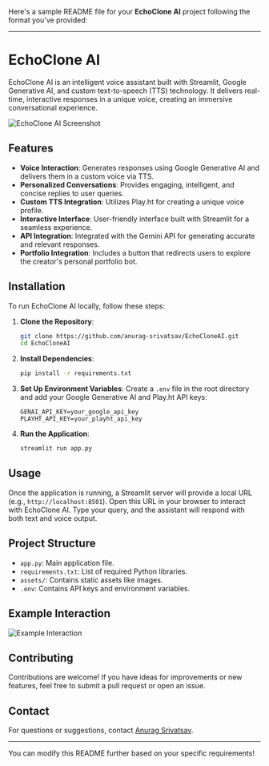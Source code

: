 Here's a sample README file for your **EchoClone AI** project following the format you've provided:

---

# EchoClone AI

EchoClone AI is an intelligent voice assistant built with Streamlit, Google Generative AI, and custom text-to-speech (TTS) technology. It delivers real-time, interactive responses in a unique voice, creating an immersive conversational experience.

![EchoClone AI Screenshot](https://rampd.co/wp-content/uploads/2023/09/image-15-1024x1000.png)

## Features

- **Voice Interaction**: Generates responses using Google Generative AI and delivers them in a custom voice via TTS.
- **Personalized Conversations**: Provides engaging, intelligent, and concise replies to user queries.
- **Custom TTS Integration**: Utilizes Play.ht for creating a unique voice profile.
- **Interactive Interface**: User-friendly interface built with Streamlit for a seamless experience.
- **API Integration**: Integrated with the Gemini API for generating accurate and relevant responses.
- **Portfolio Integration**: Includes a button that redirects users to explore the creator's personal portfolio bot.

## Installation

To run EchoClone AI locally, follow these steps:

1. **Clone the Repository**:
    ```bash
    git clone https://github.com/anurag-srivatsav/EchoCloneAI.git
    cd EchoCloneAI
    ```

2. **Install Dependencies**:
    ```bash
    pip install -r requirements.txt
    ```

3. **Set Up Environment Variables**:
    Create a `.env` file in the root directory and add your Google Generative AI and Play.ht API keys:
    ```plaintext
    GENAI_API_KEY=your_google_api_key
    PLAYHT_API_KEY=your_playht_api_key
    ```

4. **Run the Application**:
    ```bash
    streamlit run app.py
    ```

## Usage

Once the application is running, a Streamlit server will provide a local URL (e.g., `http://localhost:8501`). Open this URL in your browser to interact with EchoClone AI. Type your query, and the assistant will respond with both text and voice output.

## Project Structure

- `app.py`: Main application file.
- `requirements.txt`: List of required Python libraries.
- `assets/`: Contains static assets like images.
- `.env`: Contains API keys and environment variables.
  
## Example Interaction

![Example Interaction](https://rampd.co/wp-content/uploads/2023/09/image-15-1024x1000.png)

## Contributing

Contributions are welcome! If you have ideas for improvements or new features, feel free to submit a pull request or open an issue.

## Contact

For questions or suggestions, contact [Anurag Srivatsav](mailto:anuragsrivatsav4@gmail.com).

---

You can modify this README further based on your specific requirements!
